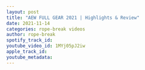 ```yaml
---
layout: post
title: "AEW FULL GEAR 2021 | Highlights & Review"
date: 2021-11-14
categories: rope-break videos
author: rope-break
spotify_track_id: 
youtube_video_id: 1MYj05pJ2iw
apple_track_id: 
youtube_metadata: 
---
```

